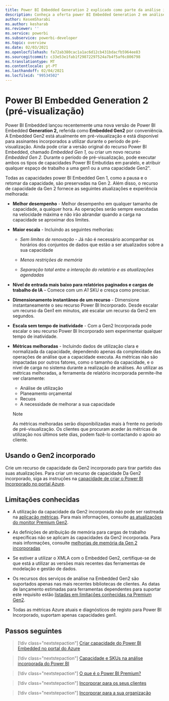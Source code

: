 ```yaml
---
title: Power BI Embedded Generation 2 explicado como parte da análise incorporada do Power BI
description: Conheça a oferta power BI Embedded Generation 2 em análise embutida em Power BI.
author: KesemSharabi
ms.author: kesharab
ms.reviewer: ''
ms.service: powerbi
ms.subservice: powerbi-developer
ms.topic: overview
ms.date: 02/03/2021
ms.openlocfilehash: fa72ab380cac1a1ac6d12cb431bdacfb5964ee83
ms.sourcegitcommit: c33e53e1fab1f29872297524a7b4f5af6c806798
ms.translationtype: MT
ms.contentlocale: pt-PT
ms.lasthandoff: 02/04/2021
ms.locfileid: "99534502"
---
```

# <a name="power-bi-embedded-generation-2-preview"></a>Power BI Embedded Generation 2 (pré-visualização)

Power BI Embedded lançou recentemente uma nova versão de Power BI Embedded **Generation 2,** referida como **Embedded Gen2** por conveniência. A Embedded Gen2 está atualmente em pré-visualização e está disponível para assinantes incorporados a utilizar durante o período de pré-visualização. Ainda pode criar a versão original do recurso Power BI Embedded, chamado *Embedded Gen 1,* ou criar um novo recurso *Embedded Gen 2.* Durante o período de pré-visualização, pode executar ambos os tipos de capacidades Power BI Embutidas em paralelo, e atribuir qualquer espaço de trabalho a uma gen1 ou a uma capacidade Gen2".

Todas as capacidades power BI Embedded Gen 1, como a pausa e o retomar da capacidade, são preservadas na Gen 2. Além disso, o recurso de capacidade da Gen 2 fornece as seguintes atualizações e experiência melhorada:

* **Melhor desempenho** - Melhor desempenho em qualquer tamanho de capacidade, a qualquer hora. As operações serão sempre executadas na velocidade máxima e não irão abrandar quando a carga na capacidade se aproximar dos limites.

* **Maior escala** - Incluindo as seguintes melhorias:

    * *Sem limites de renovação* - Já não é necessário acompanhar os horários dos conjuntos de dados que estão a ser atualizados sobre a sua capacidade

    * *Menos restrições de memória*

    * *Separação total entre a interação do relatório e as atualizações agendadas*

* **Nível de entrada mais baixo para relatórios paginados e cargas de trabalho de IA** – Comece com um *A1* SKU e cresça como precisar.

* **Dimensionamento instantâneo de um recurso** - Dimensione instantaneamente o seu recurso Power BI Incorporado. Desde escalar um recurso da Gen1 em minutos, até escalar um recurso da Gen2 em segundos.

* **Escala sem tempo de inatividade** - Com a Gen2 Incorporada pode escalar o seu recurso Power BI Incorporado sem experimentar qualquer tempo de inatividade.

* **Métricas melhoradas** - Incluindo dados de utilização clara e normalizada da capacidade, dependendo apenas da complexidade das operações de análise que a capacidade executa. As métricas não são impactadas por outros fatores, como o tamanho da capacidade, e o nível de carga no sistema durante a realização de análises. Ao utilizar as métricas melhoradas, a ferramenta de relatório incorporada permite-lhe ver claramente:
    * Análise de utilização
    * Planeamento orçamental
    * Recuos
    * A necessidade de melhorar a sua capacidade

    >[!NOTE]
    >As métricas melhoradas serão disponibilizadas mais à frente no período de pré-visualização. Os clientes que procuram aceder às métricas de utilização nos últimos sete dias, podem fazê-lo contactando o apoio ao cliente.

## <a name="using-embedded-gen2"></a>Usando o Gen2 incorporado

Crie um recurso de capacidade da Gen2 incorporado para tirar partido das suas atualizações. Para criar um recurso de capacidade Da Gen2 incorporado, siga as instruções na [capacidade de criar o Power BI Incorporado no portal Azure](azure-pbie-create-capacity.md).

## <a name="known-limitations"></a>Limitações conhecidas

* A utilização da capacidade da Gen2 incorporada não pode ser rastreada na [aplicação métricas](../../admin/service-admin-premium-monitor-capacity.md). Para mais informações, consulte [as atualizações do monitor Premium Gen2](../../admin/service-premium-what-is.md#updates-for-premium-gen2-preview-2).

* As definições de atribuição de memória para cargas de trabalho específicas não se aplicam às capacidades da Gen2 incorporada. Para mais informações, consulte [melhorias de memória da Gen 2 incorporadas](embedded-capacity.md#embedded-gen-2-memory-enhancements-preview)

* Se estiver a utilizar o XMLA com o Embedded Gen2, certifique-se de que está a utilizar as versões mais recentes das ferramentas de modelação e gestão de dados.

* Os recursos dos serviços de análise na Embedded Gen2 são suportados apenas nas mais recentes bibliotecas de clientes. As datas de lançamento estimadas para ferramentas dependentes para suportar este requisito estão [listadas em limitações conhecidas na Premium Gen2](../../admin/service-premium-what-is.md#known-limitations-in-premium-gen2).

* Todas as métricas Azure atuais e diagnósticos de registo para Power BI Incorporado, suportam apenas capacidades gen1.

## <a name="next-steps"></a>Passos seguintes

> [!div class="nextstepaction"]
> [Criar capacidade do Power BI Embedded no portal do Azure](azure-pbie-create-capacity.md)

> [!div class="nextstepaction"]
> [Capacidade e SKUs na análise incorporada do Power BI](embedded-capacity.md)

> [!div class="nextstepaction"]
> [O que é o Power BI Premium?](../../admin/service-premium-what-is.md)

> [!div class="nextstepaction"]
>[Incorporar para os seus clientes](embed-sample-for-customers.md)

> [!div class="nextstepaction"]
>[Incorporar para a sua organização](embed-sample-for-your-organization.md)